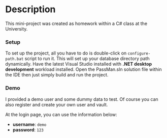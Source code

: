 # Description
This mini-project was created as homework within a C# class at the University.
### Setup
To set up the project, all you have to do is double-click on `configure-path.bat` script to run it. This will set up your database directory path dynamically.
Have the latest Visual Studio installed with **.NET desktop development** workload installed. Open the PassMan.sln solution file within the IDE then just simply build and run the project.
### Demo
I provided a demo user and some dummy data to test. Of course you can also register and create your own user and vault. 

At the login page, you can use the information below:
- **username**: `demo`
- **password**: `123`
